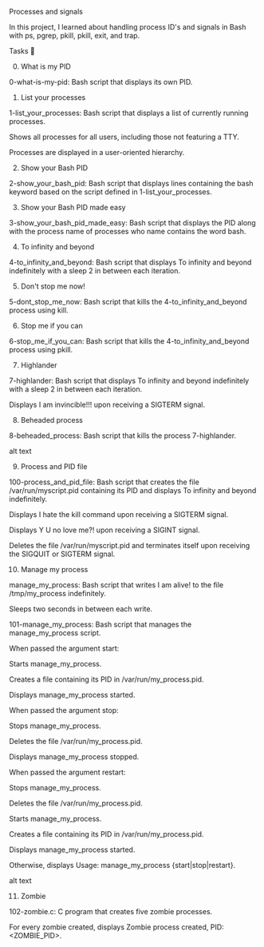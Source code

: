 Processes and signals

In this project, I learned about handling process ID's and signals in Bash with ps, pgrep, pkill, pkill, exit, and trap.



Tasks 📃

0. What is my PID



0-what-is-my-pid: Bash script that displays its own PID.

1. List your processes



1-list_your_processes: Bash script that displays a list of currently running processes.

Shows all processes for all users, including those not featuring a TTY.

Processes are displayed in a user-oriented hierarchy.

2. Show your Bash PID



2-show_your_bash_pid: Bash script that displays lines containing the bash keyword based on the script defined in 1-list_your_processes.

3. Show your Bash PID made easy



3-show_your_bash_pid_made_easy: Bash script that displays the PID along with the process name of processes who name contains the word bash.

4. To infinity and beyond



4-to_infinity_and_beyond: Bash script that displays To infinity and beyond indefinitely with a sleep 2 in between each iteration.

5. Don't stop me now!



5-dont_stop_me_now: Bash script that kills the 4-to_infinity_and_beyond process using kill.

6. Stop me if you can



6-stop_me_if_you_can: Bash script that kills the 4-to_infinity_and_beyond process using pkill.

7. Highlander



7-highlander: Bash script that displays To infinity and beyond indefinitely with a sleep 2 in between each iteration.

Displays I am invincible!!! upon receiving a SIGTERM signal.

8. Beheaded process



8-beheaded_process: Bash script that kills the process 7-highlander.

alt text



9. Process and PID file

100-process_and_pid_file: Bash script that creates the file /var/run/myscript.pid containing its PID and displays To infinity and beyond indefinitely.

Displays I hate the kill command upon receiving a SIGTERM signal.

Displays Y U no love me?! upon receiving a SIGINT signal.

Deletes the file /var/run/myscript.pid and terminates itself upon receiving the SIGQUIT or SIGTERM signal.





10. Manage my process

manage_my_process: Bash script that writes I am alive! to the file /tmp/my_process indefinitely.

Sleeps two seconds in between each write.

101-manage_my_process: Bash script that manages the manage_my_process script.

When passed the argument start:

Starts manage_my_process.

Creates a file containing its PID in /var/run/my_process.pid.

Displays manage_my_process started.

When passed the argument stop:

Stops manage_my_process.

Deletes the file /var/run/my_process.pid.

Displays manage_my_process stopped.

When passed the argument restart:

Stops manage_my_process.

Deletes the file /var/run/my_process.pid.

Starts manage_my_process.

Creates a file containing its PID in /var/run/my_process.pid.

Displays manage_my_process started.

Otherwise, displays Usage: manage_my_process {start|stop|restart}.

alt text



11. Zombie

102-zombie.c: C program that creates five zombie processes.

For every zombie created, displays Zombie process created, PID: <ZOMBIE_PID>.